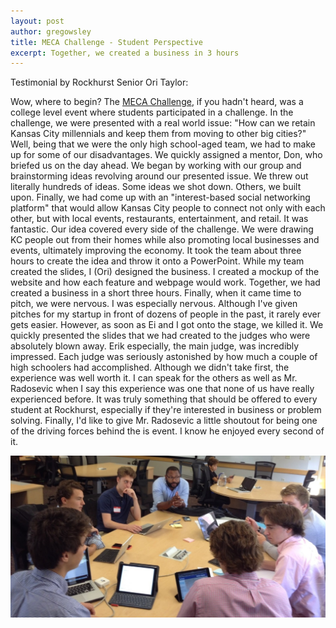 ```yaml
---
layout: post
author: gregowsley
title: MECA Challenge - Student Perspective
excerpt: Together, we created a business in 3 hours
---
```


Testimonial by Rockhurst Senior Ori Taylor:

Wow, where to begin? The [MECA Challenge](http://www.mecachallengekc.com/), if you hadn't heard, was a college level event where students participated in a challenge. In the challenge, we were presented with a real world issue: "How can we retain Kansas City millennials and keep them from moving to other big cities?" Well, being that we were the only high school-aged team, we had to make up for some of our disadvantages. We quickly assigned a mentor, Don, who briefed us on the day ahead. We began by working with our group and brainstorming ideas revolving around our presented issue. We threw out literally hundreds of ideas. Some ideas we shot down. Others, we built upon. Finally, we had come up with an "interest-based social networking platform" that would allow Kansas City people to connect not only with each other, but with local events, restaurants, entertainment, and retail. It was fantastic. Our idea covered every side of the challenge. We were drawing KC people out from their homes while also promoting local businesses and events, ultimately improving the economy. It took the team about three hours to create the idea and throw it onto a PowerPoint. While my team created the slides, I (Ori) designed the business. I created a mockup of the website and how each feature and webpage would work. Together, we had created a business in a short three hours. Finally, when it came time to pitch, we were nervous. I was especially nervous. Although I've given pitches for my startup in front of dozens of people in the past, it rarely ever gets easier. However, as soon as Ei and I got onto the stage, we killed it. We quickly presented the slides that we had created to the judges who were absolutely blown away. Erik especially, the main judge, was incredibly impressed. Each judge was seriously astonished by how much a couple of high schoolers had accomplished. Although we didn't take first, the experience was well worth it. I can speak for the others as well as Mr. Radosevic when I say this experience was one that none of us have really experienced before. It was truly something that should be offered to every student at Rockhurst, especially if they're interested in business or problem solving. Finally, I'd like to give Mr. Radosevic a little shoutout for being one of the driving forces behind the is event. I know he enjoyed every second of it.


<div class="flex-wrapper">
  <img src="/img/MECA Challenge.jpg">
</div>

